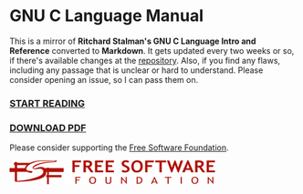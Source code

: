 # GNU C Language Manual

This is a mirror of **Ritchard Stalman's GNU C Language Intro and Reference**
converted to **Markdown**. It gets updated every two weeks or so, if there's
available changes at the
[repository](https://git.savannah.nongnu.org/cgit/c-intro-and-ref.git/). Also,
if you find any flaws, including any passage that is unclear or hard
to understand. Please consider opening an issue, so I can pass them on.

### [START READING](https://github.com/VernonGrant/gnu-c-language-manual/blob/main/markdown/index.md)
### [DOWNLOAD PDF](./gnu-c-language-manual.pdf)

Please consider supporting the [Free Software Foundation](https://www.fsf.org/).

![Free Software Foundation](https://raw.githubusercontent.com/VernonGrant/gnu-c-language-manual/main/img/logo-fsf.org-tiny.png)
